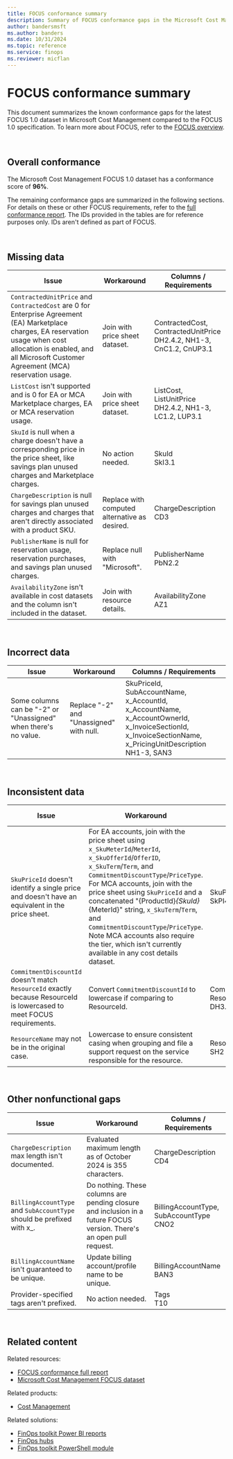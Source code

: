 ```yaml
---
title: FOCUS conformance summary
description: Summary of FOCUS conformance gaps in the Microsoft Cost Management FOCUS dataset with applicable workarounds.
author: bandersmsft
ms.author: banders
ms.date: 10/31/2024
ms.topic: reference
ms.service: finops
ms.reviewer: micflan
---
```


<!-- markdownlint-disable-next-line MD025 -->
# FOCUS conformance summary

This document summarizes the known conformance gaps for the latest FOCUS 1.0 dataset in Microsoft Cost Management compared to the FOCUS 1.0 specification. To learn more about FOCUS, refer to the [FOCUS overview](./what-is-focus.md).

<br>

## Overall conformance

The Microsoft Cost Management FOCUS 1.0 dataset has a conformance score of **96%**.

The remaining conformance gaps are summarized in the following sections. For details on these or other FOCUS requirements, refer to the [full conformance report](./conformance-full-report.md). The IDs provided in the tables are for reference purposes only. IDs aren't defined as part of FOCUS.

<br>

## Missing data

| Issue                                                                                                                                                                                                                   | Workaround                                    | Columns / Requirements                                                 |
| ----------------------------------------------------------------------------------------------------------------------------------------------------------------------------------------------------------------------- | --------------------------------------------- | ---------------------------------------------------------------------- |
| `ContractedUnitPrice` and `ContractedCost` are 0 for Enterprise Agreement (EA) Marketplace charges, EA reservation usage when cost allocation is enabled, and all Microsoft Customer Agreement (MCA) reservation usage. | Join with price sheet dataset.                | ContractedCost, ContractedUnitPrice<br>DH2.4.2, NH1-3, CnC1.2, CnUP3.1 |
| `ListCost` isn't supported and is 0 for EA or MCA Marketplace charges, EA or MCA reservation usage.                                                                                                                     | Join with price sheet dataset.                | ListCost, ListUnitPrice<br>DH2.4.2, NH1-3, LC1.2, LUP3.1               |
| `SkuId` is null when a charge doesn't have a corresponding price in the price sheet, like savings plan unused charges and Marketplace charges.                                                                          | No action needed.                             | SkuId<br>SkI3.1                                                        |
| `ChargeDescription` is null for savings plan unused charges and charges that aren't directly associated with a product SKU.                                                                                             | Replace with computed alternative as desired. | ChargeDescription<br>CD3                                               |
| `PublisherName` is null for reservation usage, reservation purchases, and savings plan unused charges.                                                                                                                  | Replace null with "Microsoft".                | PublisherName<br>PbN2.2                                                |
| `AvailabilityZone` isn't available in cost datasets and the column isn't included in the dataset.                                                                                                                       | Join with resource details.                   | AvailabilityZone<br>AZ1                                                |

<br>

## Incorrect data

| Issue                                                                                                        | Workaround                                                                                                                                                         | Columns / Requirements                                                                                                                                      |
| ------------------------------------------------------------------------------------------------------------ | ------------------------------------------------------------------------------------------------------------------------------------------------------------------ | ----------------------------------------------------------------------------------------------------------------------------------------------------------- |
| Some columns can be "-2" or "Unassigned" when there's no value.                                              | Replace "-2" and "Unassigned" with null.                                                                                                                           | SkuPriceId, SubAccountName, x_AccountId, x_AccountName, x_AccountOwnerId, x_InvoiceSectionId, x_InvoiceSectionName, x_PricingUnitDescription<br>NH1-3, SAN3 |

<br>

## Inconsistent data

| Issue                                                                                                                  | Workaround                                                                                                                                                                                                                                                                                                                                                                                                                                                       | Columns / Requirements                          |
| ---------------------------------------------------------------------------------------------------------------------- | ---------------------------------------------------------------------------------------------------------------------------------------------------------------------------------------------------------------------------------------------------------------------------------------------------------------------------------------------------------------------------------------------------------------------------------------------------------------- | ----------------------------------------------- |
| `SkuPriceId` doesn't identify a single price and doesn't have an equivalent in the price sheet.                        | For EA accounts, join with the price sheet using `x_SkuMeterId`/`MeterId`, `x_SkuOfferId`/`OfferID`, `x_SkuTerm`/`Term`, and `CommitmentDiscountType`/`PriceType`. For MCA accounts, join with the price sheet using `SkuPriceId` and a concatenated "{ProductId}_{SkuId}_{MeterId}" string, `x_SkuTerm`/`Term`, and `CommitmentDiscountType`/`PriceType`. Note MCA accounts also require the tier, which isn't currently available in any cost details dataset. | SkuPriceId<br>SkPI4                             |
| `CommitmentDiscountId` doesn't match `ResourceId` exactly because ResourceId is lowercased to meet FOCUS requirements. | Convert `CommitmentDiscountId` to lowercase if comparing to ResourceId.                                                                                                                                                                                                                                                                                                                                                                                          | CommitmentDiscountId, ResourceId<br>DH3.12, SH2 |
| `ResourceName` may not be in the original case.                                                                        | Lowercase to ensure consistent casing when grouping and file a support request on the service responsible for the resource.                                                                                                                                                                                                                                                                                                                                      | ResourceName<br>SH2                             |

<br>

## Other nonfunctional gaps

| Issue                                                                 | Workaround                                                                                                           | Columns / Requirements                     |
| --------------------------------------------------------------------- | -------------------------------------------------------------------------------------------------------------------- | ------------------------------------------ |
| `ChargeDescription` max length isn't documented.                      | Evaluated maximum length as of October 2024 is 355 characters.                                                       | ChargeDescription<br>CD4                   |
| `BillingAccountType` and `SubAccountType` should be prefixed with x_. | Do nothing. These columns are pending closure and inclusion in a future FOCUS version. There's an open pull request. | BillingAccountType, SubAccountType<br>CNO2 |
| `BillingAccountName` isn't guaranteed to be unique.                   | Update billing account/profile name to be unique.                                                                    | BillingAccountName<br>BAN3                 |
| Provider-specified tags aren't prefixed.                              | No action needed.                                                                                                    | Tags<br>T10                                |

<br>

## Related content

Related resources:

- [FOCUS conformance full report](./conformance-full-report.md)
- [Microsoft Cost Management FOCUS dataset](/azure/cost-management-billing/dataset-schema/cost-usage-details-focus)

Related products:

- [Cost Management](/azure/cost-management-billing/costs)

Related solutions:

- [FinOps toolkit Power BI reports](https://aka.ms/ftk/pbi)
- [FinOps hubs](https://aka.ms/finops/hubs)
- [FinOps toolkit PowerShell module](https://aka.ms/ftk/ps)

<br>
